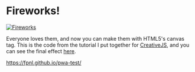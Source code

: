 # Fireworks!

[![Fireworks](http://lab.aerotwist.com/canvas/fireworks/capture.png)](http://lab.aerotwist.com/canvas/fireworks/)

Everyone loves them, and now you can make them with HTML5's canvas tag. This is the code from the tutorial I put
together for [CreativeJS](http://creativejs.com/), and you can see the final effect [here](http://lab.aerotwist.com/canvas/fireworks/).

https://fpnl.github.io/pwa-test/

